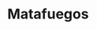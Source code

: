 ---
title: "Matafuegos"
url: /ciudad-autonoma-de-buenos-aires/matafuegos-avenida-francisco-beiro/
shop: Sicherheit
---
